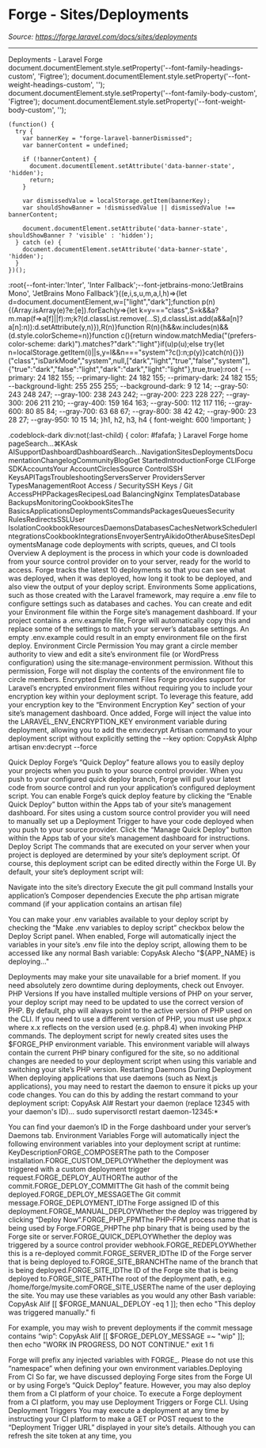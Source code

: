 # Forge - Sites/Deployments

*Source: https://forge.laravel.com/docs/sites/deployments*

---

Deployments - Laravel Forge
              document.documentElement.style.setProperty('--font-family-headings-custom', 'Figtree');
              document.documentElement.style.setProperty('--font-weight-headings-custom', '');
              document.documentElement.style.setProperty('--font-family-body-custom', 'Figtree');
              document.documentElement.style.setProperty('--font-weight-body-custom', '');
            
    (function() {
      try {
        var bannerKey = "forge-laravel-bannerDismissed";
        var bannerContent = undefined;
        
        if (!bannerContent) {
          document.documentElement.setAttribute('data-banner-state', 'hidden');
          return;
        }
        
        var dismissedValue = localStorage.getItem(bannerKey);
        var shouldShowBanner = !dismissedValue || dismissedValue !== bannerContent;
        
        document.documentElement.setAttribute('data-banner-state', shouldShowBanner ? 'visible' : 'hidden');
      } catch (e) {
        document.documentElement.setAttribute('data-banner-state', 'hidden');
      }
    })();
  :root{--font-inter:'Inter', 'Inter Fallback';--font-jetbrains-mono:'JetBrains Mono', 'JetBrains Mono Fallback'}((e,i,s,u,m,a,l,h)=>{let d=document.documentElement,w=["light","dark"];function p(n){(Array.isArray(e)?e:[e]).forEach(y=>{let k=y==="class",S=k&&a?m.map(f=>a[f]||f):m;k?(d.classList.remove(...S),d.classList.add(a&&a[n]?a[n]:n)):d.setAttribute(y,n)}),R(n)}function R(n){h&&w.includes(n)&&(d.style.colorScheme=n)}function c(){return window.matchMedia("(prefers-color-scheme: dark)").matches?"dark":"light"}if(u)p(u);else try{let n=localStorage.getItem(i)||s,y=l&&n==="system"?c():n;p(y)}catch(n){}})("class","isDarkMode","system",null,["dark","light","true","false","system"],{"true":"dark","false":"light","dark":"dark","light":"light"},true,true):root {
    --primary: 24 182 155;
    --primary-light: 24 182 155;
    --primary-dark: 24 182 155;
    --background-light: 255 255 255;
    --background-dark: 9 12 14;
    --gray-50: 243 248 247;
    --gray-100: 238 243 242;
    --gray-200: 223 228 227;
    --gray-300: 206 211 210;
    --gray-400: 159 164 163;
    --gray-500: 112 117 116;
    --gray-600: 80 85 84;
    --gray-700: 63 68 67;
    --gray-800: 38 42 42;
    --gray-900: 23 28 27;
    --gray-950: 10 15 14;
  }h1, h2, h3, h4 {
    font-weight: 600 !important;
}

.codeblock-dark div:not(:last-child) {
    color: #fafafa;
}
Laravel Forge home pageSearch...⌘KAsk AISupportDashboardDashboardSearch...NavigationSitesDeploymentsDocumentationChangelogCommunityBlogGet StartedIntroductionForge CLIForge SDKAccountsYour AccountCirclesSource ControlSSH KeysAPITagsTroubleshootingServersServer ProvidersServer TypesManagementRoot Access / SecuritySSH Keys / Git AccessPHPPackagesRecipesLoad BalancingNginx TemplatesDatabase BackupsMonitoringCookbookSitesThe BasicsApplicationsDeploymentsCommandsPackagesQueuesSecurity RulesRedirectsSSLUser IsolationCookbookResourcesDaemonsDatabasesCachesNetworkSchedulerIntegrationsCookbookIntegrationsEnvoyerSentryAikidoOtherAbuseSitesDeploymentsManage code deployments with scripts, queues, and CI tools​Overview
A deployment is the process in which your code is downloaded from your source control provider on to your server, ready for the world to access. Forge tracks the latest 10 deployments so that you can see what was deployed, when it was deployed, how long it took to be deployed, and also view the output of your deploy script.
​Environments
Some applications, such as those created with the Laravel framework, may require a .env file to configure settings such as databases and caches. You can create and edit your Environment file within the Forge site’s management dashboard.
If your project contains a .env.example file, Forge will automatically copy this and replace some of the settings to match your server’s database settings. An empty .env.example could result in an empty environment file on the first deploy.
​Environment Circle Permission
You may grant a circle member authority to view and edit a site’s environment file (or WordPress configuration) using the site:manage-environment permission. Without this permission, Forge will not display the contents of the environment file to circle members.
​Encrypted Environment Files
Forge provides support for Laravel’s encrypted environment files without requiring you to include your encryption key within your deployment script.
To leverage this feature, add your encryption key to the “Environment Encryption Key” section of your site’s management dashboard. Once added, Forge will inject the value into the LARAVEL_ENV_ENCRYPTION_KEY environment variable during deployment, allowing you to add the env:decrypt Artisan command to your deployment script without explicitly setting the --key option:
CopyAsk AIphp artisan env:decrypt --force

​Quick Deploy
Forge’s “Quick Deploy” feature allows you to easily deploy your projects when you push to your source control provider. When you push to your configured quick deploy branch, Forge will pull your latest code from source control and run your application’s configured deployment script.
You can enable Forge’s quick deploy feature by clicking the “Enable Quick Deploy” button within the Apps tab of your site’s management dashboard.
For sites using a custom source control provider you will need to manually set up a Deployment Trigger to have your code deployed when you push to your source provider. Click the “Manage Quick Deploy” button within the Apps tab of your site’s management dashboard for instructions.
​Deploy Script
The commands that are executed on your server when your project is deployed are determined by your site’s deployment script. Of course, this deployment script can be edited directly within the Forge UI. By default, your site’s deployment script will:

Navigate into the site’s directory
Execute the git pull command
Installs your application’s Composer dependencies
Execute the php artisan migrate command (if your application contains an artisan file)

You can make your .env variables available to your deploy script by checking the “Make .env variables to deploy script” checkbox below the Deploy Script panel. When enabled, Forge will automatically inject the variables in your site’s .env file into the deploy script, allowing them to be accessed like any normal Bash variable:
CopyAsk AIecho &quot;${APP_NAME} is deploying...&quot;

Deployments may make your site unavailable for a brief moment. If you need absolutely zero downtime during deployments, check out Envoyer.
​PHP Versions
If you have installed multiple versions of PHP on your server, your deploy script may need to be updated to use the correct version of PHP.
By default, php will always point to the active version of PHP used on the CLI. If you need to use a different version of PHP, you must use phpx.x where x.x reflects on the version used (e.g. php8.4) when invoking PHP commands.
The deployment script for newly created sites uses the $FORGE_PHP environment variable. This environment variable will always contain the current PHP binary configured for the site, so no additional changes are needed to your deployment script when using this variable and switching your site’s PHP version.
​Restarting Daemons During Deployment
When deploying applications that use daemons (such as Next.js applications), you may need to restart the daemon to ensure it picks up your code changes. You can do this by adding the restart command to your deployment script:
CopyAsk AI# Restart your daemon (replace 12345 with your daemon&#x27;s ID)...
sudo supervisorctl restart daemon-12345:*

You can find your daemon’s ID in the Forge dashboard under your server’s Daemons tab.
​Environment Variables
Forge will automatically inject the following environment variables into your deployment script at runtime:
KeyDescriptionFORGE_COMPOSERThe path to the Composer installation.FORGE_CUSTOM_DEPLOYWhether the deployment was triggered with a custom deployment trigger request.FORGE_DEPLOY_AUTHORThe author of the commit.FORGE_DEPLOY_COMMITThe Git hash of the commit being deployed.FORGE_DEPLOY_MESSAGEThe Git commit message.FORGE_DEPLOYMENT_IDThe Forge assigned ID of this deployment.FORGE_MANUAL_DEPLOYWhether the deploy was triggered by clicking “Deploy Now”.FORGE_PHP_FPMThe PHP-FPM process name that is being used by Forge.FORGE_PHPThe php binary that is being used by the Forge site or server.FORGE_QUICK_DEPLOYWhether the deploy was triggered by a source control provider webhook.FORGE_REDEPLOYWhether this is a re-deployed commit.FORGE_SERVER_IDThe ID of the Forge server that is being deployed to.FORGE_SITE_BRANCHThe name of the branch that is being deployed.FORGE_SITE_IDThe ID of the Forge site that is being deployed to.FORGE_SITE_PATHThe root of the deployment path, e.g. /home/forge/mysite.comFORGE_SITE_USERThe name of the user deploying the site.
You may use these variables as you would any other Bash variable:
CopyAsk AIif [[ $FORGE_MANUAL_DEPLOY -eq 1 ]]; then
    echo &quot;This deploy was triggered manually.&quot;
fi

For example, you may wish to prevent deployments if the commit message contains “wip”:
CopyAsk AIif [[ $FORGE_DEPLOY_MESSAGE =~ &quot;wip&quot; ]]; then
    echo &quot;WORK IN PROGRESS, DO NOT CONTINUE.&quot;
    exit 1
fi

Forge will prefix any injected variables with FORGE_. Please do not use this “namespace” when defining your own environment variables.
​Deploying From CI
So far, we have discussed deploying Forge sites from the Forge UI or by using Forge’s “Quick Deploy” feature. However, you may also deploy them from a CI platform of your choice.
To execute a Forge deployment from a CI platform, you may use Deployment Triggers or Forge CLI.
​Using Deployment Triggers
You may execute a deployment at any time by instructing your CI platform to make a GET or POST request to the “Deployment Trigger URL” displayed in your site’s details.
Although you can refresh the site token at any time, you